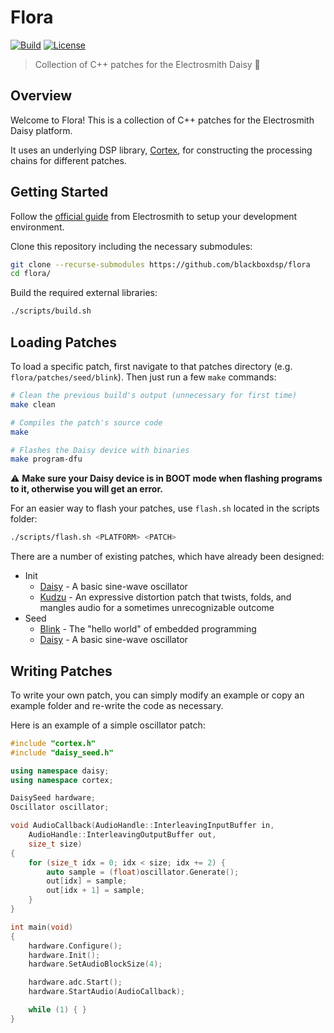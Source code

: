 # Flora

[![Build](https://github.com/blackboxdsp/flora/actions/workflows/ci.build.yml/badge.svg)](https://github.com/blackboxdsp/flora/actions/workflows/ci.build.yml)
[![License](https://img.shields.io/badge/License-MIT-yellow)](https://github.com/blackboxdsp/cortex/blob/develop/LICENSE)

> Collection of C++ patches for the Electrosmith Daisy 🌱

## Overview

Welcome to Flora! This is a collection of C++ patches for the Electrosmith Daisy platform.

It uses an underlying DSP library, [Cortex](https://github.com/blackboxdsp/cortex), for constructing
the processing chains for different patches.

## Getting Started

Follow the [official guide](https://github.com/electro-smith/DaisyWiki/wiki/1.-Setting-Up-Your-Development-Environment) from Electrosmith
to setup your development environment.

Clone this repository including the necessary submodules:
```bash
git clone --recurse-submodules https://github.com/blackboxdsp/flora
cd flora/
```

Build the required external libraries:
```bash
./scripts/build.sh
```

## Loading Patches

To load a specific patch, first navigate to that patches directory (e.g. `flora/patches/seed/blink`). Then just run a few `make` commands:
```bash 
# Clean the previous build's output (unnecessary for first time)
make clean

# Compiles the patch's source code
make

# Flashes the Daisy device with binaries
make program-dfu
```

:warning: **Make sure your Daisy device is in BOOT mode when flashing programs to it, otherwise you will get an error.**

For an easier way to flash your patches, use `flash.sh` located in the scripts folder:
```bash
./scripts/flash.sh <PLATFORM> <PATCH>
```

There are a number of existing patches, which have already been designed:

- Init
  - [Daisy](./init/daisy) - A basic sine-wave oscillator
  - [Kudzu](./init/kudzu) - An expressive distortion patch that twists, folds, and mangles audio for a sometimes unrecognizable outcome
- Seed
  - [Blink](./seed/blink) - The "hello world" of embedded programming
  - [Daisy](./seed/daisy) - A basic sine-wave oscillator

## Writing Patches

To write your own patch, you can simply modify an example or copy an example folder and re-write the code as necessary.

Here is an example of a simple oscillator patch:
```c++
#include "cortex.h"
#include "daisy_seed.h"

using namespace daisy;
using namespace cortex;

DaisySeed hardware;
Oscillator oscillator;

void AudioCallback(AudioHandle::InterleavingInputBuffer in,
    AudioHandle::InterleavingOutputBuffer out,
    size_t size)
{
    for (size_t idx = 0; idx < size; idx += 2) {
        auto sample = (float)oscillator.Generate();
        out[idx] = sample;
        out[idx + 1] = sample;
    }
}

int main(void)
{
    hardware.Configure();
    hardware.Init();
    hardware.SetAudioBlockSize(4);

    hardware.adc.Start();
    hardware.StartAudio(AudioCallback);

    while (1) { }
}
```
